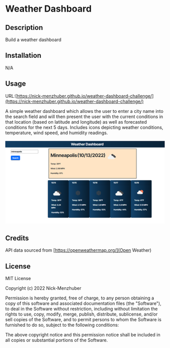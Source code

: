 # Weather Dashboard 

## Description

Build a weather dashboard

## Installation

N/A

## Usage

URL:[https://nick-menzhuber.github.io/weather-dashboard-challenge/](https://nick-menzhuber.github.io/weather-dashboard-challenge/)

A simple weather dashboard which allows the user to enter a city name into the search field and will then present the user with the current conditions in that location (based on latitude and longitude) as well as forecasted conditions for the next 5 days. Includes icons depicting weather conditions, temperature, wind speed, and humidity readings.

![Screenshot:](./assets/images/screenshot.png)

## Credits

API data sourced from [https://openweathermap.org/](Open Weather)

## License

MIT License

Copyright (c) 2022 Nick-Menzhuber

Permission is hereby granted, free of charge, to any person obtaining a copy
of this software and associated documentation files (the "Software"), to deal
in the Software without restriction, including without limitation the rights
to use, copy, modify, merge, publish, distribute, sublicense, and/or sell
copies of the Software, and to permit persons to whom the Software is
furnished to do so, subject to the following conditions:

The above copyright notice and this permission notice shall be included in all
copies or substantial portions of the Software.